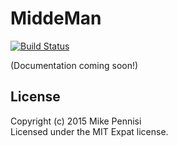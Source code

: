 # MiddeMan

[![Build Status](https://travis-ci.org/jugglinmike/middle-man.svg?branch=master)](https://travis-ci.org/jugglinmike/middle-man)

(Documentation coming soon!)

## License

Copyright (c) 2015 Mike Pennisi  
Licensed under the MIT Expat license.
